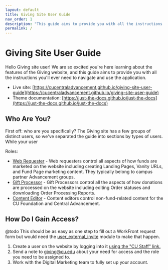 ```yaml
---
layout: default
title: Giving Site User Guide
nav_order: 1
description: "This guide aims to provide you with all the instructions you'll ever need to navigate the Giving website."
permalink: /
---
```


# Giving Site User Guide

Hello Giving site user! We are so excited you're here learning about the features of the Giving 
website, and this guide aims to provide you with all the instructions you'll ever need to navigate 
and use the application.

- Live site: [https://cucentraladvancement.github.io/giving-site-user-guide](https://cucentraladvancement.github.io/giving-site-user-guide)
- Theme documentation: [https://just-the-docs.github.io/just-the-docs](https://just-the-docs.github.io/just-the-docs)

## Who Are You?

First off: who are you specifically? The Giving site has a few groups of distinct users, so we've 
separated the guide into sections by types of users. While your user 

Roles:
- [Web Requester](/web_requester/README.md) - Web requesters control all aspects of how funds are 
  marketed on the website including creating Landing Pages, Vanity URLs, and Fund Page marketing 
  content. They typically belong to campus partner Advancement groups. 
- [Gift Processor](/gift_processor/README.md) - Gift Processors control all the aspects of how 
  donations are processed on the website including editing Order statuses and downloading Order 
  Processing Reports.
- [Content Editor](/content_editor/README.md) - Content editors control non-fund-related content for 
  the CU Foundation and Central Advancement.

## How Do I Gain Access?

@todo This should be as easy as one step to fill out a WorkFront request form but would need the 
[user_external_invite](https://www.drupal.org/project/user_external_invite) module to make that happen.

1. Create a user on the website by logging into it [using the "CU Staff" link.](https://giving.cu.edu/saml_login?destination=user)
2. Send a note to giving@cu.edu about your need for access and the role you need to be assigned to.
3. Work with the Digital Marketing team to fully set up your account.
